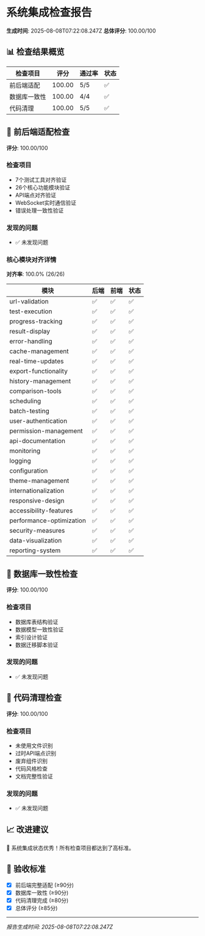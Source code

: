 # 系统集成检查报告

**生成时间**: 2025-08-08T07:22:08.247Z
**总体评分**: 100.00/100

## 📊 检查结果概览

| 检查项目 | 评分 | 通过率 | 状态 |
|---------|------|--------|------|
| 前后端适配 | 100.00 | 5/5 | ✅ |
| 数据库一致性 | 100.00 | 4/4 | ✅ |
| 代码清理 | 100.00 | 5/5 | ✅ |

## 🔗 前后端适配检查

**评分**: 100.00/100

### 检查项目
- 7个测试工具对齐验证
- 26个核心功能模块验证
- API端点对齐验证
- WebSocket实时通信验证
- 错误处理一致性验证

### 发现的问题
- ✅ 未发现问题

### 核心模块对齐详情

**对齐率**: 100.0% (26/26)

| 模块 | 后端 | 前端 | 状态 |
|------|------|------|------|
| url-validation | ✅ | ✅ | ✅ |
| test-execution | ✅ | ✅ | ✅ |
| progress-tracking | ✅ | ✅ | ✅ |
| result-display | ✅ | ✅ | ✅ |
| error-handling | ✅ | ✅ | ✅ |
| cache-management | ✅ | ✅ | ✅ |
| real-time-updates | ✅ | ✅ | ✅ |
| export-functionality | ✅ | ✅ | ✅ |
| history-management | ✅ | ✅ | ✅ |
| comparison-tools | ✅ | ✅ | ✅ |
| scheduling | ✅ | ✅ | ✅ |
| batch-testing | ✅ | ✅ | ✅ |
| user-authentication | ✅ | ✅ | ✅ |
| permission-management | ✅ | ✅ | ✅ |
| api-documentation | ✅ | ✅ | ✅ |
| monitoring | ✅ | ✅ | ✅ |
| logging | ✅ | ✅ | ✅ |
| configuration | ✅ | ✅ | ✅ |
| theme-management | ✅ | ✅ | ✅ |
| internationalization | ✅ | ✅ | ✅ |
| responsive-design | ✅ | ✅ | ✅ |
| accessibility-features | ✅ | ✅ | ✅ |
| performance-optimization | ✅ | ✅ | ✅ |
| security-measures | ✅ | ✅ | ✅ |
| data-visualization | ✅ | ✅ | ✅ |
| reporting-system | ✅ | ✅ | ✅ |


## 💾 数据库一致性检查

**评分**: 100.00/100

### 检查项目
- 数据库表结构验证
- 数据模型一致性验证
- 索引设计验证
- 数据迁移脚本验证

### 发现的问题
- ✅ 未发现问题

## 🧹 代码清理检查

**评分**: 100.00/100

### 检查项目
- 未使用文件识别
- 过时API端点识别
- 废弃组件识别
- 代码风格检查
- 文档完整性验证

### 发现的问题
- ✅ 未发现问题

## 📈 改进建议

🎉 系统集成状态优秀！所有检查项目都达到了高标准。

## 🎯 验收标准

- [x] 前后端完整适配 (≥90分)
- [x] 数据库一致性 (≥90分)
- [x] 代码清理完成 (≥80分)
- [x] 总体评分 (≥85分)

---
*报告生成时间: 2025-08-08T07:22:08.247Z*
